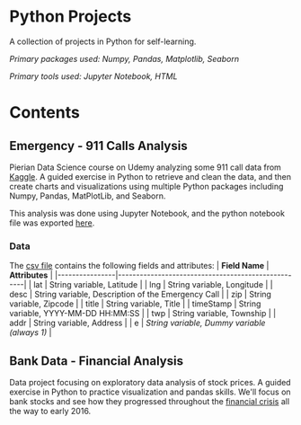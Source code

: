 # Python Projects
A collection of projects in Python for self-learning. 

*Primary packages used: Numpy, Pandas, Matplotlib, Seaborn*

*Primary tools used: Jupyter Notebook, HTML*

# Contents

## Emergency - 911 Calls Analysis

Pierian Data Science course on Udemy analyzing some 911 call data from [Kaggle](https://www.kaggle.com/mchirico/montcoalert). A guided exercise in Python to retrieve and clean the data, and then create charts and visualizations using multiple Python packages including Numpy, Pandas, MatPlotLib, and Seaborn.  

This analysis was done using Jupyter Notebook, and the python notebook file was exported [here](https://github.com/ericli0208/python_analysis_projects/blob/main/911_emergency_calls/911_call_data_analysis.ipynb).

### Data
The [csv file](https://github.com/ericli0208/emergency_calls_analysis/blob/main/911.csv) contains the following fields and attributes:
| **Field Name** | **Attributes**                                     |
|----------------|----------------------------------------------------|
| lat            | String variable, Latitude                          |
| lng            | String variable, Longitude                         |
| desc           | String variable, Description of the Emergency Call |
| zip            | String variable, Zipcode                           |
| title          | String variable, Title                             |
| timeStamp      | String variable, YYYY-MM-DD HH:MM:SS               |
| twp            | String variable, Township                          |
| addr           | String variable, Address                           |
| e              | _String variable, Dummy variable (always 1)_       |

## Bank Data - Financial Analysis

Data project focusing on exploratory data analysis of stock prices. A guided exercise in Python to practice visualization and pandas skills. We'll focus on bank stocks and see how they progressed throughout the [financial crisis](https://en.wikipedia.org/wiki/Financial_crisis_of_2007%E2%80%9308) all the way to early 2016.
